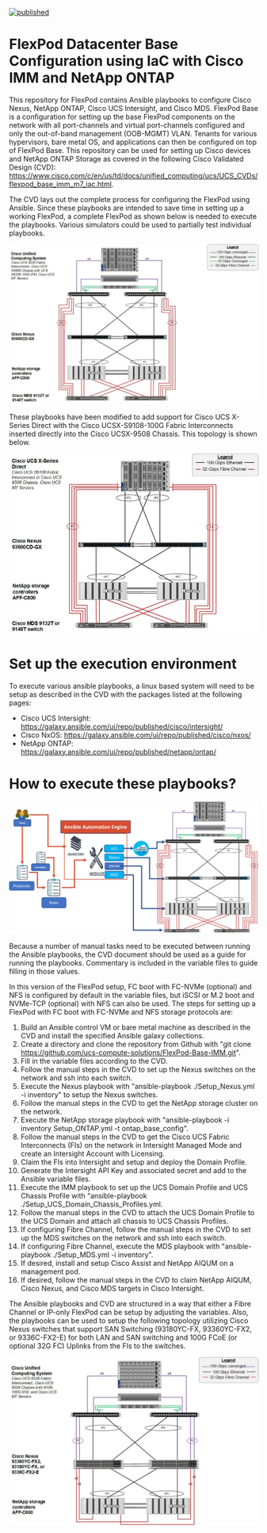 [![published](https://static.production.devnetcloud.com/codeexchange/assets/images/devnet-published.svg)](https://developer.cisco.com/codeexchange/github/repo/ucs-compute-solutions/FlexPod-Base-IMM)
# FlexPod Datacenter Base Configuration using IaC with Cisco IMM and NetApp ONTAP

This repository for FlexPod contains Ansible playbooks to configure Cisco Nexus, NetApp ONTAP, Cisco UCS Intersight, and Cisco MDS. FlexPod Base is a configuration for setting up the base FlexPod components on the network with all port-channels and virtual port-channels configured and only the out-of-band management (OOB-MGMT) VLAN. Tenants for various hypervisors, bare metal OS, and applications can then be configured on top of FlexPod Base. This repository can be used for setting up Cisco devices and NetApp ONTAP Storage as covered in the following Cisco Validated Design (CVD): https://www.cisco.com/c/en/us/td/docs/unified_computing/ucs/UCS_CVDs/flexpod_base_imm_m7_iac.html.

The CVD lays out the complete process for configuring the FlexPod using Ansible. Since these playbooks are intended to save time in setting up a working FlexPod, a complete FlexPod as shown below is needed to execute the playbooks. Various simulators could be used to partially test individual playbooks.

![block-diagram](https://github.com/ucs-compute-solutions/FlexPod-Base-IMM/blob/main/ReadmePics/Main-Topology.jpg)  

These playbooks have been modified to add support for Cisco UCS X-Series Direct with the Cisco UCSX-S9108-100G Fabric Interconnects inserted directly into the Cisco UCSX-9508 Chassis. This topology is shown below.

![block-diagram](https://github.com/ucs-compute-solutions/FlexPod-Base-IMM/blob/main/ReadmePics/X-Direct-Topology.jpg)

# Set up the execution environment

To execute various ansible playbooks, a linux based system will need to be setup as described in the CVD with the packages listed at the following pages:

- Cisco UCS Intersight: https://galaxy.ansible.com/ui/repo/published/cisco/intersight/
- Cisco NxOS: https://galaxy.ansible.com/ui/repo/published/cisco/nxos/
- NetApp ONTAP: https://galaxy.ansible.com/ui/repo/published/netapp/ontap/

# How to execute these playbooks?

![block-diagram](https://github.com/ucs-compute-solutions/FlexPod-Base-IMM/blob/main/ReadmePics/Ansible-Order.jpg)

Because a number of manual tasks need to be executed between running the Ansible playbooks, the CVD document should be used as a guide for running the playbooks. Commentary is included in the variable files to guide filling in those values.

In this version of the FlexPod setup, FC boot with FC-NVMe (optional) and NFS is configured by default in the variable files, but iSCSI or M.2 boot and NVMe-TCP (optional) with NFS can also be used.
The steps for setting up a FlexPod with FC boot with FC-NVMe and NFS storage protocols are:

1.  Build an Ansible control VM or bare metal machine as described in the CVD and install the specified Ansible galaxy collections.
2.  Create a directory and clone the repository from Github with "git clone https://github.com/ucs-compute-solutions/FlexPod-Base-IMM.git".
3.  Fill in the variable files according to the CVD.
4.  Follow the manual steps in the CVD to set up the Nexus switches on the network and ssh into each switch.
5.  Execute the Nexus playbook with "ansible-playbook ./Setup_Nexus.yml -i inventory" to setup the Nexus switches.
6.  Follow the manual steps in the CVD to get the NetApp storage cluster on the network.
7.  Execute the NetApp storage playbook with "ansible-playbook -i inventory Setup_ONTAP.yml -t ontap_base_config".
8.  Follow the manual steps in the CVD to get the Cisco UCS Fabric Interconnects (FIs) on the network in Intersight Managed Mode and create an Intersight Account with Licensing.
9.  Claim the FIs into Intersight and setup and deploy the Domain Profile.
10.  Generate the Intersight API Key and associated secret and add to the Ansible variable files.
11.  Execute the IMM playbook to set up the UCS Domain Profile and UCS Chassis Profile with "ansible-playbook ./Setup_UCS_Domain_Chassis_Profiles.yml. 
12.  Follow the manual steps in the CVD to attach the UCS Domain Profile to the UCS Domain and attach all chassis to UCS Chassis Profiles.
13.  If configuring Fibre Channel, follow the manual steps in the CVD to set up the MDS switches on the network and ssh into each switch.
14.  If configuring Fibre Channel, execute the MDS playbook with "ansible-playbook ./Setup_MDS.yml -i inventory".
15.  If desired, install and setup Cisco Assist and NetApp AIQUM on a management pod.
16.  If desired, follow the manual steps in the CVD to claim NetApp AIQUM, Cisco Nexus, and Cisco MDS targets in Cisco Intersight.

The Ansible playbooks and CVD are structured in a way that either a Fibre Channel or IP-only FlexPod can be setup by adjusting the variables. Also, the playbooks can be used to setup the following topology utilizing Cisco Nexus switches that support SAN Switching (93180YC-FX, 93360YC-FX2, or 9336C-FX2-E) for both LAN and SAN switching and 100G FCoE (or optional 32G FC) Uplinks from the FIs to the switches.

![block-diagram](https://github.com/ucs-compute-solutions/FlexPod-Base-IMM/blob/main/ReadmePics/NexusSAN-Topology.jpg)

